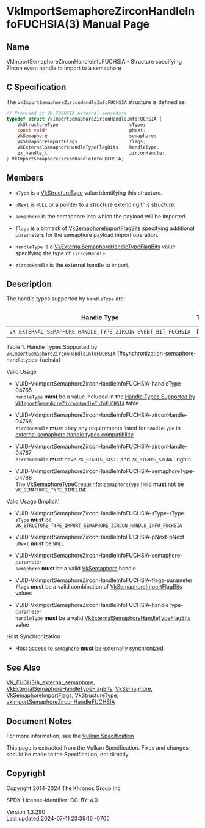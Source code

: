 # VkImportSemaphoreZirconHandleInfoFUCHSIA(3) Manual Page

## Name

VkImportSemaphoreZirconHandleInfoFUCHSIA - Structure specifying Zircon
event handle to import to a semaphore



## <a href="#_c_specification" class="anchor"></a>C Specification

The `VkImportSemaphoreZirconHandleInfoFUCHSIA` structure is defined as:

``` c
// Provided by VK_FUCHSIA_external_semaphore
typedef struct VkImportSemaphoreZirconHandleInfoFUCHSIA {
    VkStructureType                          sType;
    const void*                              pNext;
    VkSemaphore                              semaphore;
    VkSemaphoreImportFlags                   flags;
    VkExternalSemaphoreHandleTypeFlagBits    handleType;
    zx_handle_t                              zirconHandle;
} VkImportSemaphoreZirconHandleInfoFUCHSIA;
```

## <a href="#_members" class="anchor"></a>Members

- `sType` is a [VkStructureType](https://registry.khronos.org/vulkan/specs/1.3-extensions/man/html/VkStructureType.html) value identifying
  this structure.

- `pNext` is `NULL` or a pointer to a structure extending this
  structure.

- `semaphore` is the semaphore into which the payload will be imported.

- `flags` is a bitmask of
  [VkSemaphoreImportFlagBits](https://registry.khronos.org/vulkan/specs/1.3-extensions/man/html/VkSemaphoreImportFlagBits.html) specifying
  additional parameters for the semaphore payload import operation.

- `handleType` is a
  [VkExternalSemaphoreHandleTypeFlagBits](https://registry.khronos.org/vulkan/specs/1.3-extensions/man/html/VkExternalSemaphoreHandleTypeFlagBits.html)
  value specifying the type of `zirconHandle`.

- `zirconHandle` is the external handle to import.

## <a href="#_description" class="anchor"></a>Description

The handle types supported by `handleType` are:

| Handle Type | Transference | Permanence Supported |
|----|----|----|
| `VK_EXTERNAL_SEMAPHORE_HANDLE_TYPE_ZIRCON_EVENT_BIT_FUCHSIA` | Reference | Temporary,Permanent |

Table 1. Handle Types Supported by
`VkImportSemaphoreZirconHandleInfoFUCHSIA`
{#synchronization-semaphore-handletypes-fuchsia}

Valid Usage

- <a
  href="#VUID-VkImportSemaphoreZirconHandleInfoFUCHSIA-handleType-04765"
  id="VUID-VkImportSemaphoreZirconHandleInfoFUCHSIA-handleType-04765"></a>
  VUID-VkImportSemaphoreZirconHandleInfoFUCHSIA-handleType-04765  
  `handleType` **must** be a value included in the <a
  href="https://registry.khronos.org/vulkan/specs/1.3-extensions/html/vkspec.html#synchronization-semaphore-handletypes-fuchsia"
  target="_blank" rel="noopener">Handle Types Supported by
  <code>VkImportSemaphoreZirconHandleInfoFUCHSIA</code></a> table

- <a
  href="#VUID-VkImportSemaphoreZirconHandleInfoFUCHSIA-zirconHandle-04766"
  id="VUID-VkImportSemaphoreZirconHandleInfoFUCHSIA-zirconHandle-04766"></a>
  VUID-VkImportSemaphoreZirconHandleInfoFUCHSIA-zirconHandle-04766  
  `zirconHandle` **must** obey any requirements listed for `handleType`
  in <a
  href="https://registry.khronos.org/vulkan/specs/1.3-extensions/html/vkspec.html#external-semaphore-handle-types-compatibility"
  target="_blank" rel="noopener">external semaphore handle types
  compatibility</a>

- <a
  href="#VUID-VkImportSemaphoreZirconHandleInfoFUCHSIA-zirconHandle-04767"
  id="VUID-VkImportSemaphoreZirconHandleInfoFUCHSIA-zirconHandle-04767"></a>
  VUID-VkImportSemaphoreZirconHandleInfoFUCHSIA-zirconHandle-04767  
  `zirconHandle` **must** have `ZX_RIGHTS_BASIC` and `ZX_RIGHTS_SIGNAL`
  rights

- <a
  href="#VUID-VkImportSemaphoreZirconHandleInfoFUCHSIA-semaphoreType-04768"
  id="VUID-VkImportSemaphoreZirconHandleInfoFUCHSIA-semaphoreType-04768"></a>
  VUID-VkImportSemaphoreZirconHandleInfoFUCHSIA-semaphoreType-04768  
  The
  [VkSemaphoreTypeCreateInfo](https://registry.khronos.org/vulkan/specs/1.3-extensions/man/html/VkSemaphoreTypeCreateInfo.html)::`semaphoreType`
  field **must** not be `VK_SEMAPHORE_TYPE_TIMELINE`

Valid Usage (Implicit)

- <a href="#VUID-VkImportSemaphoreZirconHandleInfoFUCHSIA-sType-sType"
  id="VUID-VkImportSemaphoreZirconHandleInfoFUCHSIA-sType-sType"></a>
  VUID-VkImportSemaphoreZirconHandleInfoFUCHSIA-sType-sType  
  `sType` **must** be
  `VK_STRUCTURE_TYPE_IMPORT_SEMAPHORE_ZIRCON_HANDLE_INFO_FUCHSIA`

- <a href="#VUID-VkImportSemaphoreZirconHandleInfoFUCHSIA-pNext-pNext"
  id="VUID-VkImportSemaphoreZirconHandleInfoFUCHSIA-pNext-pNext"></a>
  VUID-VkImportSemaphoreZirconHandleInfoFUCHSIA-pNext-pNext  
  `pNext` **must** be `NULL`

- <a
  href="#VUID-VkImportSemaphoreZirconHandleInfoFUCHSIA-semaphore-parameter"
  id="VUID-VkImportSemaphoreZirconHandleInfoFUCHSIA-semaphore-parameter"></a>
  VUID-VkImportSemaphoreZirconHandleInfoFUCHSIA-semaphore-parameter  
  `semaphore` **must** be a valid [VkSemaphore](https://registry.khronos.org/vulkan/specs/1.3-extensions/man/html/VkSemaphore.html) handle

- <a href="#VUID-VkImportSemaphoreZirconHandleInfoFUCHSIA-flags-parameter"
  id="VUID-VkImportSemaphoreZirconHandleInfoFUCHSIA-flags-parameter"></a>
  VUID-VkImportSemaphoreZirconHandleInfoFUCHSIA-flags-parameter  
  `flags` **must** be a valid combination of
  [VkSemaphoreImportFlagBits](https://registry.khronos.org/vulkan/specs/1.3-extensions/man/html/VkSemaphoreImportFlagBits.html) values

- <a
  href="#VUID-VkImportSemaphoreZirconHandleInfoFUCHSIA-handleType-parameter"
  id="VUID-VkImportSemaphoreZirconHandleInfoFUCHSIA-handleType-parameter"></a>
  VUID-VkImportSemaphoreZirconHandleInfoFUCHSIA-handleType-parameter  
  `handleType` **must** be a valid
  [VkExternalSemaphoreHandleTypeFlagBits](https://registry.khronos.org/vulkan/specs/1.3-extensions/man/html/VkExternalSemaphoreHandleTypeFlagBits.html)
  value

Host Synchronization

- Host access to `semaphore` **must** be externally synchronized

## <a href="#_see_also" class="anchor"></a>See Also

[VK_FUCHSIA_external_semaphore](https://registry.khronos.org/vulkan/specs/1.3-extensions/man/html/VK_FUCHSIA_external_semaphore.html),
[VkExternalSemaphoreHandleTypeFlagBits](https://registry.khronos.org/vulkan/specs/1.3-extensions/man/html/VkExternalSemaphoreHandleTypeFlagBits.html),
[VkSemaphore](https://registry.khronos.org/vulkan/specs/1.3-extensions/man/html/VkSemaphore.html),
[VkSemaphoreImportFlags](https://registry.khronos.org/vulkan/specs/1.3-extensions/man/html/VkSemaphoreImportFlags.html),
[VkStructureType](https://registry.khronos.org/vulkan/specs/1.3-extensions/man/html/VkStructureType.html),
[vkImportSemaphoreZirconHandleFUCHSIA](https://registry.khronos.org/vulkan/specs/1.3-extensions/man/html/vkImportSemaphoreZirconHandleFUCHSIA.html)

## <a href="#_document_notes" class="anchor"></a>Document Notes

For more information, see the <a
href="https://registry.khronos.org/vulkan/specs/1.3-extensions/html/vkspec.html#VkImportSemaphoreZirconHandleInfoFUCHSIA"
target="_blank" rel="noopener">Vulkan Specification</a>

This page is extracted from the Vulkan Specification. Fixes and changes
should be made to the Specification, not directly.

## <a href="#_copyright" class="anchor"></a>Copyright

Copyright 2014-2024 The Khronos Group Inc.

SPDX-License-Identifier: CC-BY-4.0

Version 1.3.290  
Last updated 2024-07-11 23:39:16 -0700
